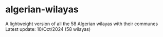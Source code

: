 # algerian-wilayas
A lightweight version of all the 58 Algerian wilayas with their communes
Latest update: 10/Oct/2024 (58 wilayas)
